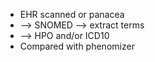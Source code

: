 
* EHR scanned or panacea 
* --> SNOMED --> extract terms
* --> HPO and/or ICD10
* Compared with phenomizer 

